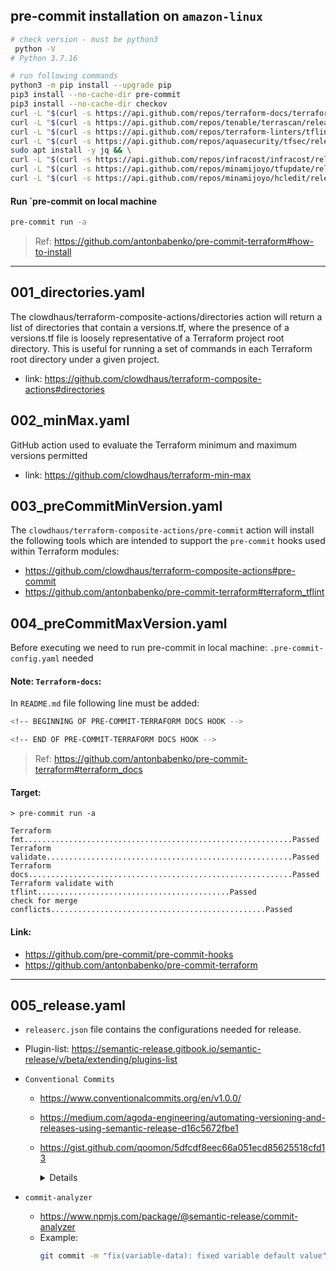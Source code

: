 ## pre-commit installation on `amazon-linux`
```bash
# check version - must be python3 
 python -V
# Python 3.7.16
```

```bash
# run following commands
python3 -m pip install --upgrade pip
pip3 install --no-cache-dir pre-commit
pip3 install --no-cache-dir checkov
curl -L "$(curl -s https://api.github.com/repos/terraform-docs/terraform-docs/releases/latest | grep -o -E -m 1 "https://.+?-linux-amd64.tar.gz")" > terraform-docs.tgz && tar -xzf terraform-docs.tgz terraform-docs && rm terraform-docs.tgz && chmod +x terraform-docs && sudo mv terraform-docs /usr/bin/
curl -L "$(curl -s https://api.github.com/repos/tenable/terrascan/releases/latest | grep -o -E -m 1 "https://.+?_Linux_x86_64.tar.gz")" > terrascan.tar.gz && tar -xzf terrascan.tar.gz terrascan && rm terrascan.tar.gz && sudo mv terrascan /usr/bin/ && terrascan init
curl -L "$(curl -s https://api.github.com/repos/terraform-linters/tflint/releases/latest | grep -o -E -m 1 "https://.+?_linux_amd64.zip")" > tflint.zip && unzip tflint.zip && rm tflint.zip && sudo mv tflint /usr/bin/
curl -L "$(curl -s https://api.github.com/repos/aquasecurity/tfsec/releases/latest | grep -o -E -m 1 "https://.+?tfsec-linux-amd64")" > tfsec && chmod +x tfsec && sudo mv tfsec /usr/bin/
sudo apt install -y jq && \
curl -L "$(curl -s https://api.github.com/repos/infracost/infracost/releases/latest | grep -o -E -m 1 "https://.+?-linux-amd64.tar.gz")" > infracost.tgz && tar -xzf infracost.tgz && rm infracost.tgz && sudo mv infracost-linux-amd64 /usr/bin/infracost && infracost register
curl -L "$(curl -s https://api.github.com/repos/minamijoyo/tfupdate/releases/latest | grep -o -E -m 1 "https://.+?_linux_amd64.tar.gz")" > tfupdate.tar.gz && tar -xzf tfupdate.tar.gz tfupdate && rm tfupdate.tar.gz && sudo mv tfupdate /usr/bin/
curl -L "$(curl -s https://api.github.com/repos/minamijoyo/hcledit/releases/latest | grep -o -E -m 1 "https://.+?_linux_amd64.tar.gz")" > hcledit.tar.gz && tar -xzf hcledit.tar.gz hcledit && rm hcledit.tar.gz && sudo mv hcledit /usr/bin/
```

#### Run `pre-commit on local machine
```bash
pre-commit run -a
```

> Ref: https://github.com/antonbabenko/pre-commit-terraform#how-to-install

***

## 001_directories.yaml
The clowdhaus/terraform-composite-actions/directories action will return a list of directories that contain a versions.tf, 
where the presence of a versions.tf file is loosely representative of a Terraform project root directory. 
This is useful for running a set of commands in each Terraform root directory under a given project.
- link: https://github.com/clowdhaus/terraform-composite-actions#directories

## 002_minMax.yaml
GitHub action used to evaluate the Terraform minimum and maximum versions permitted
- link: https://github.com/clowdhaus/terraform-min-max

## 003_preCommitMinVersion.yaml
The `clowdhaus/terraform-composite-actions/pre-commit` action will install the following tools which are intended to support 
the `pre-commit` hooks used within Terraform modules:
- https://github.com/clowdhaus/terraform-composite-actions#pre-commit
- https://github.com/antonbabenko/pre-commit-terraform#terraform_tflint

## 004_preCommitMaxVersion.yaml
Before executing we need to run pre-commit in local machine: `.pre-commit-config.yaml` needed

#### Note: `Terraform-docs`:
In `README.md` file following line must be added: 

```bash
<!-- BEGINNING OF PRE-COMMIT-TERRAFORM DOCS HOOK -->

<!-- END OF PRE-COMMIT-TERRAFORM DOCS HOOK -->
```

> Ref: https://github.com/antonbabenko/pre-commit-terraform#terraform_docs

#### Target:
```
> pre-commit run -a

Terraform fmt............................................................Passed
Terraform validate.......................................................Passed
Terraform docs...........................................................Passed
Terraform validate with tflint...........................................Passed
check for merge conflicts................................................Passed

```

#### Link: 
- https://github.com/pre-commit/pre-commit-hooks
- https://github.com/antonbabenko/pre-commit-terraform

***

## 005_release.yaml

- `releaserc.json` file contains the configurations needed for release.
- Plugin-list: https://semantic-release.gitbook.io/semantic-release/v/beta/extending/plugins-list
- `Conventional Commits` 
   - https://www.conventionalcommits.org/en/v1.0.0/
   - https://medium.com/agoda-engineering/automating-versioning-and-releases-using-semantic-release-d16c5672fbe1
   - https://gist.github.com/qoomon/5dfcdf8eec66a051ecd85625518cfd13
   
     <details>
        <summary> Details </summary>
            When using `Conventional Commits`, only `type` and `description` are mandatory, while the rest is optional. 
            The value of type is important and needs to be only one of the following:
            
            ```
            feat: A new feature
            fix: A bug fix
            docs: Documentation only changes
            style: Changes that do not affect the meaning of the code (white-space, formatting, missing semi-colons, etc)
            refactor: A code change that neither fixes a bug nor adds a feature
            perf: A code change that improves performance
            test: Adding missing or correcting existing tests
            chore: Changes to the build process or auxiliary tools and libraries, such as documentation generation
            Below are some sample commits made using this specification -
            ```
            
            Exmaples:
            ```
            feat(logging): added logs for failed signups
            fix(homepage): fixed image gallery
            test(homepage): updated tests
            docs(readme): added new logging table information
            ```
     </details>

- `commit-analyzer` 
   - https://www.npmjs.com/package/@semantic-release/commit-analyzer
   - Example:
      ```bash
      git commit -m "fix(variable-data): fixed variable default value"
      ```
